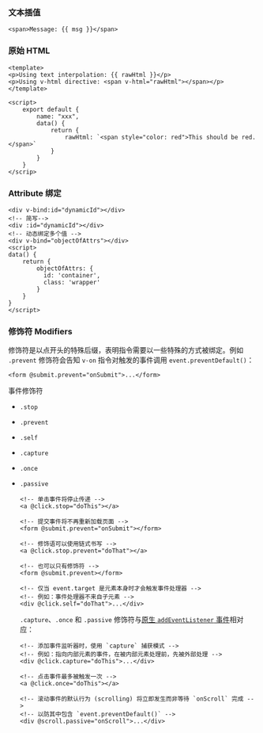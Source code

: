 ### 文本插值

```vue
<span>Message: {{ msg }}</span>
```

### 原始 HTML

```vue
<template>
<p>Using text interpolation: {{ rawHtml }}</p>
<p>Using v-html directive: <span v-html="rawHtml"></span></p>
</template>

<script>
    export default {
        name: "xxx",
        data() {
            return {
                rawHtml: `<span style="color: red">This should be red.</span>`
            }
        }
    }
</scrip>
```

### Attribute 绑定

```vue
<div v-bind:id="dynamicId"></div>
<!-- 简写-->
<div :id="dynamicId"></div>
<!-- 动态绑定多个值 -->
<div v-bind="objectOfAttrs"></div>
<script>
data() {
    return {
        objectOfAttrs: {
          id: 'container',
          class: 'wrapper'
        }
    }
}
</script>
```

### 修饰符 Modifiers

修饰符是以点开头的特殊后缀，表明指令需要以一些特殊的方式被绑定。例如 `.prevent` 修饰符会告知 `v-on` 指令对触发的事件调用 `event.preventDefault()`：

```vue
<form @submit.prevent="onSubmit">...</form>
```

事件修饰符

- `.stop`

- `.prevent`

- `.self`

- `.capture`

- `.once`

- `.passive`

  ```vue
  <!-- 单击事件将停止传递 -->
  <a @click.stop="doThis"></a>
  
  <!-- 提交事件将不再重新加载页面 -->
  <form @submit.prevent="onSubmit"></form>
  
  <!-- 修饰语可以使用链式书写 -->
  <a @click.stop.prevent="doThat"></a>
  
  <!-- 也可以只有修饰符 -->
  <form @submit.prevent></form>
  
  <!-- 仅当 event.target 是元素本身时才会触发事件处理器 -->
  <!-- 例如：事件处理器不来自子元素 -->
  <div @click.self="doThat">...</div>
  ```

  `.capture`、`.once` 和 `.passive` 修饰符与[原生 `addEventListener` 事件](https://developer.mozilla.org/zh-CN/docs/Web/API/EventTarget/addEventListener#options)相对应：

  ```vue
  <!-- 添加事件监听器时，使用 `capture` 捕获模式 -->
  <!-- 例如：指向内部元素的事件，在被内部元素处理前，先被外部处理 -->
  <div @click.capture="doThis">...</div>
  
  <!-- 点击事件最多被触发一次 -->
  <a @click.once="doThis"></a>
  
  <!-- 滚动事件的默认行为 (scrolling) 将立即发生而非等待 `onScroll` 完成 -->
  <!-- 以防其中包含 `event.preventDefault()` -->
  <div @scroll.passive="onScroll">...</div>
  ```

  